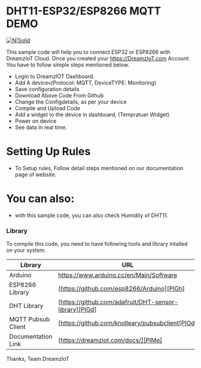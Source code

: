 # DHT11-ESP32/ESP8266 MQTT DEMO

[![N|Solid](https://dreamziot.com/wp-content/themes/twentyseventeen/assets/images/logo-b.png)](https://dreamziot.com)

This sample code will help you to connect ESP32 or ESP8266 with DreamzIoT Cloud. 
Once you created your https://DreamzIoT.com Account. You have to follow simple steps mentioned below.
- Login to DreamzIOT Dashboard.
- Add A devicev(Protocol: MQTT, DeviceTYPE: Monitoring)
- Save configuration details
- Download Above Code From Github
- Change the Configdetails, as per your device 
- Compile and Upload Code
- Add a widget to the device in dashboard, (Tempratuer Widget)
- Power on device 
- See data in real time.

# Setting Up Rules

  - To Setup rules, Follow detail steps mentioned on our documentation page of website.


# You can also:
  - with this sample code, you can also check Humidity of DHT11.

### Library

To compile this code, you need to have following tools and library intalled on your system.

| Library | URL |
| ------ | ------ |
| Arduino | https://www.arduino.cc/en/Main/Software |
| ESP8266 Library | [https://github.com/esp8266/Arduino][PlGh] |
| DHT Library | [https://github.com/adafruit/DHT-sensor-library][PlGd] |
| MQTT Pubsub Client | [https://github.com/knolleary/pubsubclient[PlOd] |
| Documentation Link | [https://dreamziot.com/docs/][PlMe] |

Thanks,
Team DreamzIoT
